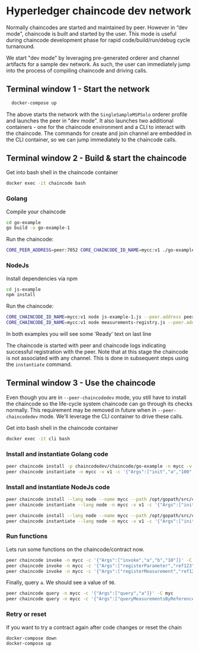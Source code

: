 # Hyperledger chaincode dev network

Normally chaincodes are started and maintained by peer. However in “dev
mode", chaincode is built and started by the user. This mode is useful
during chaincode development phase for rapid code/build/run/debug cycle
turnaround.

We start "dev mode" by leveraging pre-generated orderer and channel artifacts for
a sample dev network. As such, the user can immediately jump into the process
of compiling chaincode and driving calls.

## Terminal window 1 - Start the network

```bash
  docker-compose up
```

The above starts the network with the `SingleSampleMSPSolo` orderer profile and
launches the peer in "dev mode". It also launches two additional containers -
one for the chaincode environment and a CLI to interact with the chaincode. The
commands for create and join channel are embedded in the CLI container, so we
can jump immediately to the chaincode calls.

## Terminal window 2 - Build & start the chaincode

Get into bash shell in the chaincode container

```bash
docker exec -it chaincode bash
```

### Golang

Compile your chaincode

```bash
cd go-example
go build -o go-example-1
```

Run the chaincode:

```bash
CORE_PEER_ADDRESS=peer:7052 CORE_CHAINCODE_ID_NAME=mycc:v1 ./go-example-1
```

### NodeJs

Install dependencies via npm

```bash
cd js-example
npm install
```

Run the chaincode:

```bash
CORE_CHAINCODE_ID_NAME=mycc:v1 node js-example-1.js --peer.address peer:7052
CORE_CHAINCODE_ID_NAME=mycc:v1 node measurements-registry.js --peer.address peer:7052
```

In both examples you will see some 'Ready' text on last line

The chaincode is started with peer and chaincode logs indicating successful registration with the peer.
Note that at this stage the chaincode is not associated with any channel. This is done in subsequent steps
using the `instantiate` command.

## Terminal window 3 - Use the chaincode

Even though you are in `--peer-chaincodedev` mode, you still have to install the
chaincode so the life-cycle system chaincode can go through its checks normally.
This requirement may be removed in future when in `--peer-chaincodedev` mode.
We'll leverage the CLI container to drive these calls.

Get into bash shell in the chaincode container

```bash
docker exec -it cli bash
```

### Install and instantiate Golang code

```bash
peer chaincode install -p chaincodedev/chaincode/go-example -n mycc -v v1
peer chaincode instantiate -n mycc -v v1 -c '{"Args":["init","a","100","b","200"]}' -C myc
```

### Install and instantiate NodeJs code

```bash
peer chaincode install --lang node --name mycc --path /opt/gopath/src/chaincodedev/chaincode/js-example --version v1
peer chaincode instantiate --lang node -n mycc -v v1 -c '{"Args":["init","a","100","b","200"]}' -C myc

peer chaincode install --lang node --name mycc --path /opt/gopath/src/chaincodedev/chaincode/measurements-registry --version v1
peer chaincode instantiate --lang node -n mycc -v v1 -c '{"Args":["init"]}' -C myc
```

### Run functions

Lets run some functions on the chaincode/contract now.

```bash
peer chaincode invoke -n mycc -c '{"Args":["invoke","a","b","10"]}' -C myc
peer chaincode invoke -n mycc -c '{"Args":["registerParameter","ref123"]}' -C myc
peer chaincode invoke -n mycc -c '{"Args":["registerMeasurement","ref123", "100", "timestamp"]}' -C myc
```

Finally, query `a`. We should see a value of `90`.

```bash
peer chaincode query -n mycc -c '{"Args":["query","a"]}' -C myc
peer chaincode query -n mycc -c '{"Args":["queryMeasurementsByReference","ref123"]}' -C myc
```

### Retry or reset

If you want to try a contract again after code changes or reset the chain

```bash
docker-compose down
docker-compose up
```
